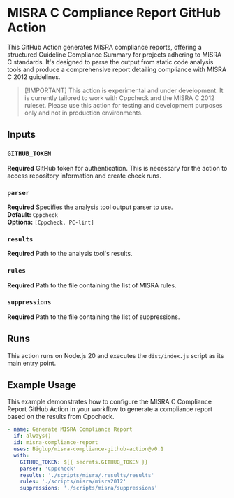 # MISRA C Compliance Report GitHub Action

This GitHub Action generates MISRA compliance reports, offering a structured Guideline Compliance Summary for projects adhering to MISRA C standards. It's designed to parse the output from static code analysis tools and produce a comprehensive report detailing compliance with MISRA C 2012 guidelines.

> \[!IMPORTANT\]
> This action is experimental and under development. It is currently tailored to work with Cppcheck and the MISRA C 2012 ruleset. Please use this action for testing and development purposes only and not in production environments.

## Inputs

### `GITHUB_TOKEN`

**Required** GitHub token for authentication. This is necessary for the action to access repository information and create check runs.

### `parser`

**Required** Specifies the analysis tool output parser to use.  
**Default:** `Cppcheck`  
**Options:** `[Cppcheck, PC-lint]`

### `results`

**Required** Path to the analysis tool's results.

### `rules`

**Required** Path to the file containing the list of MISRA rules.

### `suppressions`

**Required** Path to the file containing the list of suppressions.

## Runs

This action runs on Node.js 20 and executes the `dist/index.js` script as its main entry point.

## Example Usage

This example demonstrates how to configure the MISRA C Compliance Report GitHub Action in your workflow to generate a compliance report based on the results from Cppcheck.

```yaml
- name: Generate MISRA Compliance Report
  if: always()
  id: misra-compliance-report
  uses: Biglup/misra-compliance-github-action@v0.1
  with:
    GITHUB_TOKEN: ${{ secrets.GITHUB_TOKEN }}
    parser: 'Cppcheck'
    results: './scripts/misra/.results/results'
    rules: './scripts/misra/misra2012'
    suppressions: './scripts/misra/suppressions'
